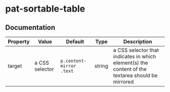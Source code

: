 pat-sortable-table
==================


## Documentation

Property | Value | Default | Type | Description
---------|-------|---------|------|------------
target | a CSS selector | `p.content-mirror .text` | string | a CSS selector that indicates in which element(s) the content of the textarea should be mirrored

